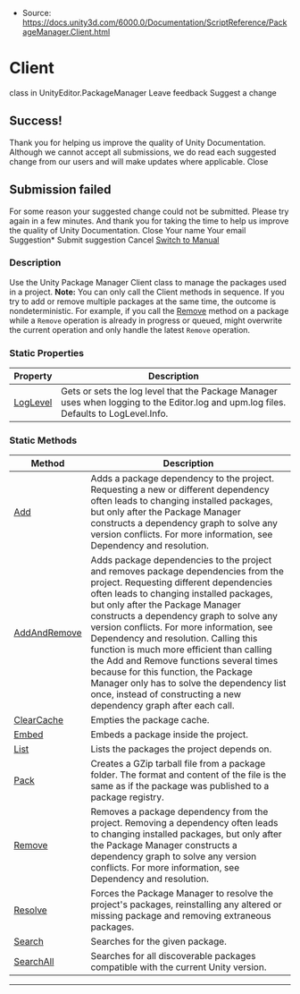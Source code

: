 * Source: https://docs.unity3d.com/6000.0/Documentation/ScriptReference/PackageManager.Client.html

# Client
class in UnityEditor.PackageManager
Leave feedback
Suggest a change
## Success!
Thank you for helping us improve the quality of Unity Documentation. Although we cannot accept all submissions, we do read each suggested change from our users and will make updates where applicable.
Close
## Submission failed
For some reason your suggested change could not be submitted. Please <a>try again</a> in a few minutes. And thank you for taking the time to help us improve the quality of Unity Documentation.
Close
Your name Your email Suggestion* Submit suggestion
Cancel
[Switch to Manual](https://docs.unity3d.com/6000.0/Documentation/Manual/class-PackageManager.html "Go to PackageManager Component in the Manual")
### Description
Use the Unity Package Manager Client class to manage the packages used in a project.
**Note:** You can only call the Client methods in sequence. If you try to add or remove multiple packages at the same time, the outcome is nondeterministic. For example, if you call the [Remove](https://docs.unity3d.com/6000.0/Documentation/ScriptReference/PackageManager.Client.Remove.html) method on a package while a `Remove` operation is already in progress or queued, might overwrite the current operation and only handle the latest `Remove` operation.
### Static Properties
Property | Description  
---|---  
[LogLevel](https://docs.unity3d.com/6000.0/Documentation/ScriptReference/PackageManager.Client.LogLevel.html) | Gets or sets the log level that the Package Manager uses when logging to the Editor.log and upm.log files. Defaults to LogLevel.Info.  
### Static Methods
Method | Description  
---|---  
[Add](https://docs.unity3d.com/6000.0/Documentation/ScriptReference/PackageManager.Client.Add.html) | Adds a package dependency to the project. Requesting a new or different dependency often leads to changing installed packages, but only after the Package Manager constructs a dependency graph to solve any version conflicts. For more information, see Dependency and resolution.  
[AddAndRemove](https://docs.unity3d.com/6000.0/Documentation/ScriptReference/PackageManager.Client.AddAndRemove.html) | Adds package dependencies to the project and removes package dependencies from the project. Requesting different dependencies often leads to changing installed packages, but only after the Package Manager constructs a dependency graph to solve any version conflicts. For more information, see Dependency and resolution. Calling this function is much more efficient than calling the Add and Remove functions several times because for this function, the Package Manager only has to solve the dependency list once, instead of constructing a new dependency graph after each call.  
[ClearCache](https://docs.unity3d.com/6000.0/Documentation/ScriptReference/PackageManager.Client.ClearCache.html) | Empties the package cache.  
[Embed](https://docs.unity3d.com/6000.0/Documentation/ScriptReference/PackageManager.Client.Embed.html) |  Embeds a package inside the project.  
[List](https://docs.unity3d.com/6000.0/Documentation/ScriptReference/PackageManager.Client.List.html) | Lists the packages the project depends on.  
[Pack](https://docs.unity3d.com/6000.0/Documentation/ScriptReference/PackageManager.Client.Pack.html) | Creates a GZip tarball file from a package folder. The format and content of the file is the same as if the package was published to a package registry.  
[Remove](https://docs.unity3d.com/6000.0/Documentation/ScriptReference/PackageManager.Client.Remove.html) | Removes a package dependency from the project. Removing a dependency often leads to changing installed packages, but only after the Package Manager constructs a dependency graph to solve any version conflicts. For more information, see Dependency and resolution.  
[Resolve](https://docs.unity3d.com/6000.0/Documentation/ScriptReference/PackageManager.Client.Resolve.html) | Forces the Package Manager to resolve the project's packages, reinstalling any altered or missing package and removing extraneous packages.  
[Search](https://docs.unity3d.com/6000.0/Documentation/ScriptReference/PackageManager.Client.Search.html) | Searches for the given package.  
[SearchAll](https://docs.unity3d.com/6000.0/Documentation/ScriptReference/PackageManager.Client.SearchAll.html) | Searches for all discoverable packages compatible with the current Unity version.  
* * *
